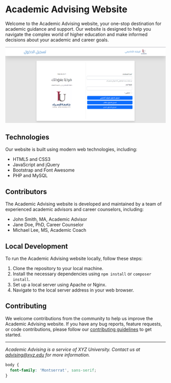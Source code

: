 # Academic Advising Website

Welcome to the Academic Advising website, your one-stop destination for academic guidance and support. Our website is designed to help you navigate the complex world of higher education and make informed decisions about your academic and career goals.

![Academic Advising Website](advising-website.png)

## Technologies

Our website is built using modern web technologies, including:

- HTML5 and CSS3
- JavaScript and jQuery
- Bootstrap and Font Awesome
- PHP and MySQL

## Contributors

The Academic Advising website is developed and maintained by a team of experienced academic advisors and career counselors, including:

- John Smith, MA, Academic Advisor
- Jane Doe, PhD, Career Counselor
- Michael Lee, MS, Academic Coach

## Local Development

To run the Academic Advising website locally, follow these steps:

1. Clone the repository to your local machine.
2. Install the necessary dependencies using `npm install` or `composer install`.
3. Set up a local server using Apache or Nginx.
4. Navigate to the local server address in your web browser.

## Contributing

We welcome contributions from the community to help us improve the Academic Advising website. If you have any bug reports, feature requests, or code contributions, please follow our [contributing guidelines](./CONTRIBUTING.md) to get started.

---

*Academic Advising is a service of XYZ University. Contact us at advising@xyz.edu for more information.*

```css
body {
  font-family: 'Montserrat', sans-serif;
}
